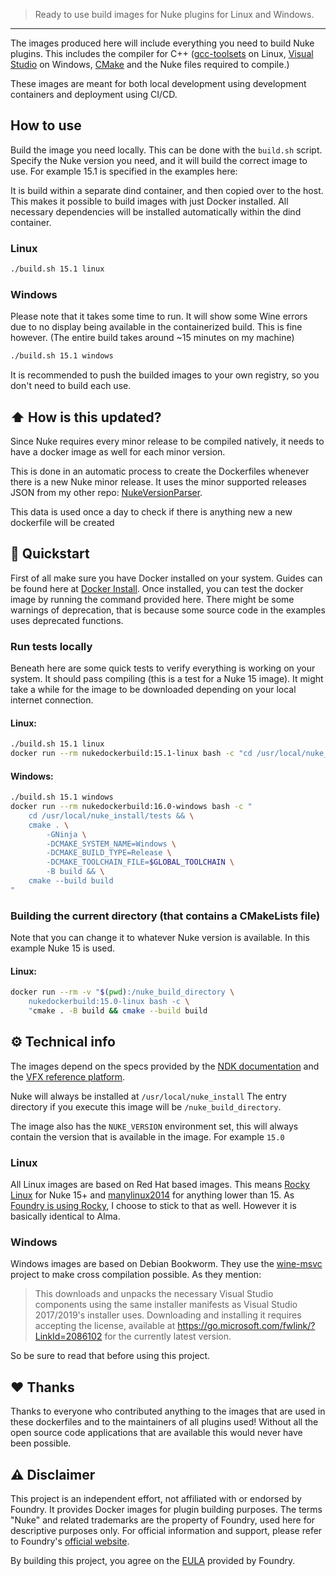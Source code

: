 > Ready to use build images for Nuke plugins for Linux and Windows.

--- 
The images produced here will include everything you need to build Nuke plugins. This includes the compiler for C++ ([gcc-toolsets](https://access.redhat.com/documentation/en-us/red_hat_developer_toolset/12) on Linux, [Visual Studio](https://visualstudio.microsoft.com/downloads/) on Windows, [CMake](https://cmake.org/) and the Nuke files required to compile.)

These images are meant for both local development using development containers and deployment using CI/CD.


## How to use
Build the image you need locally. This can be done with the `build.sh` script. Specify the Nuke version you need, and it will build the correct image to use. For example 15.1 is specified in the examples here:

It is build within a separate dind container, and then copied over to the host. This makes it possible to build images with just Docker installed. All necessary dependencies will be installed automatically within the dind container.

### Linux
```bash
./build.sh 15.1 linux
```

### Windows
Please note that it takes some time to run. It will show some Wine errors due to no display being available in the containerized build. This is fine however. (The entire build takes around ~15 minutes on my machine)
```bash
./build.sh 15.1 windows
```

It is recommended to push the builded images to your own registry, so you don't need to build each use.

## ⬆️ How is this updated? 
Since Nuke requires every minor release to be compiled natively, it needs to have a docker image as well for each minor version.

This is done in an automatic process to create the Dockerfiles whenever there is a new Nuke minor release. It uses the minor supported releases JSON from my other repo: [NukeVersionParser](https://codeberg.org/gillesvink/NukeVersionParser).

This data is used once a day to check if there is anything new a new dockerfile will be created

## 📝 Quickstart 
First of all make sure you have Docker installed on your system. Guides can be found here at [Docker Install](https://docs.docker.com/engine/install/).
Once installed, you can test the docker image by running the command provided here. There might be some warnings of deprecation, that is because some source code in the examples uses deprecated functions.

### Run tests locally
Beneath here are some quick tests to verify everything is working on your system. It should pass compiling (this is a test for a Nuke 15 image). It might take a while for the image to be downloaded
depending on your local internet connection.

#### Linux:
```bash
./build.sh 15.1 linux
docker run --rm nukedockerbuild:15.1-linux bash -c "cd /usr/local/nuke_install/tests && cmake . -B build && cmake --build build"
```

#### Windows:
```bash
./build.sh 15.1 windows
docker run --rm nukedockerbuild:16.0-windows bash -c "
    cd /usr/local/nuke_install/tests && \
    cmake . \
        -GNinja \
        -DCMAKE_SYSTEM_NAME=Windows \
        -DCMAKE_BUILD_TYPE=Release \
        -DCMAKE_TOOLCHAIN_FILE=$GLOBAL_TOOLCHAIN \
        -B build && \
    cmake --build build
"
```

### Building the current directory (that contains a CMakeLists file)
Note that you can change it to whatever Nuke version is available. In this example Nuke 15 is used.
#### Linux:
```bash
docker run --rm -v "$(pwd):/nuke_build_directory \
    nukedockerbuild:15.0-linux bash -c \
    "cmake . -B build && cmake --build build
```

## ⚙️ Technical info
The images depend on the specs provided by the [NDK documentation](https://learn.foundry.com/nuke/developers/13.2/ndkdevguide/intro/pluginbuildinginstallation.html) and the [VFX reference platform](https://vfxplatform.com/).

Nuke will always be installed at `/usr/local/nuke_install` The entry directory if you execute this image will be `/nuke_build_directory`.

The image also has the `NUKE_VERSION` environment set, this will always contain the version that is available in the image. For example `15.0`

### Linux
All Linux images are based on Red Hat based images. This means [Rocky Linux](https://hub.docker.com/_/rockylinux) for Nuke 15+ and [manylinux2014](https://quay.io/repository/pypa/manylinux2014_x86_64?tab=tags) for anything lower than 15. As [Foundry is using Rocky](https://learn.foundry.com/nuke/content/release_notes/15.0/nuke_15.0v1_releasenotes.html), I choose to stick to that as well. However it is basically identical to Alma.

### Windows
Windows images are based on Debian Bookworm. They use the [wine-msvc](https://github.com/mstorsjo/msvc-wine) project to make cross compilation possible. As they mention:
> This downloads and unpacks the necessary Visual Studio components using the same installer manifests as Visual Studio 2017/2019's installer uses. Downloading and installing it requires accepting the license, available at https://go.microsoft.com/fwlink/?LinkId=2086102 for the currently latest version.

So be sure to read that before using this project.

## ❤️ Thanks
Thanks to everyone who contributed anything to the images that are used in these dockerfiles and to the maintainers of all plugins used! Without all the open source code applications that are available this would never have been possible.

## ⚠️ Disclaimer
This project is an independent effort, not affiliated with or endorsed by Foundry. 
It provides Docker images for plugin building purposes. 
The terms "Nuke" and related trademarks are the property of Foundry, 
used here for descriptive purposes only. For official information and support, 
please refer to Foundry's [official website](https://www.foundry.com/).

By building this project, you agree on the [EULA](https://www.foundry.com/eula) provided by Foundry.